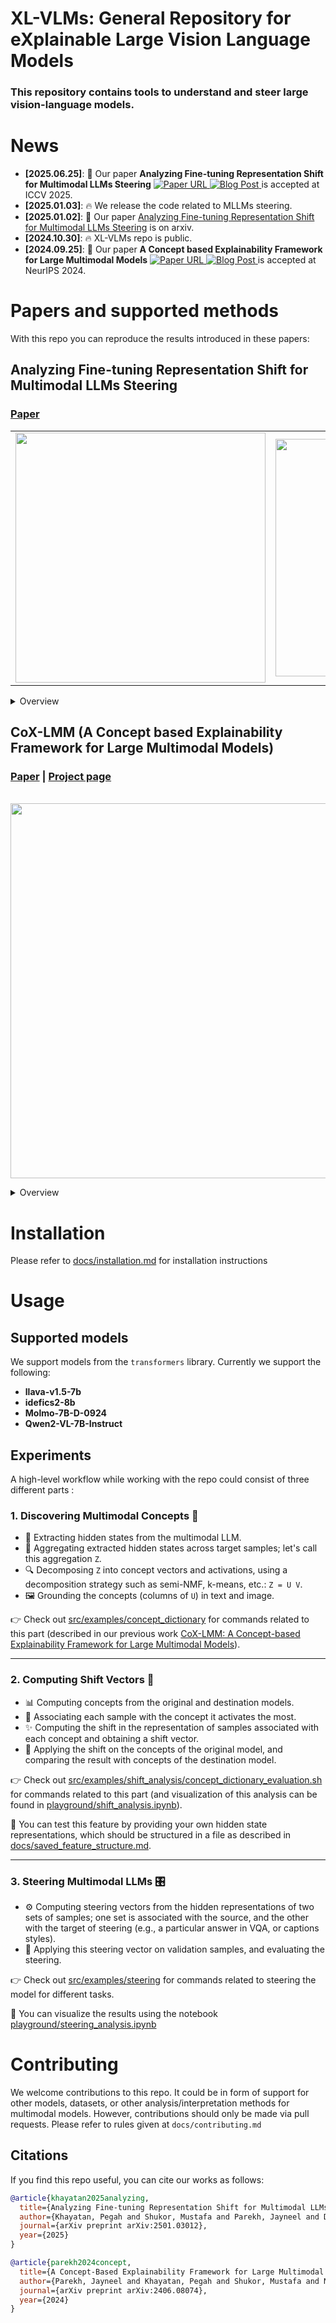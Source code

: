 # XL-VLMs: General Repository for eXplainable Large Vision Language Models

### This repository contains tools to understand and steer large vision-language models.

# News
* **[2025.06.25]**: 🎉 Our paper **Analyzing Fine-tuning Representation Shift for Multimodal LLMs Steering** <a href="https://arxiv.org/abs/2501.03012">
    <img alt="Paper URL" src="https://img.shields.io/badge/arxiv-2501.03012-blue">
  </a> </a>
  <a href="https://pegah-kh.github.io/projects/lmm-finetuning-analysis-and-steering/">
    <img alt="Blog Post" src="https://img.shields.io/badge/blog-F0529C">
  </a> is accepted at ICCV 2025.
* **[2025.01.03]**: 🔥 We release the code related to MLLMs steering.
* **[2025.01.02]**: 📜 Our paper [Analyzing Fine-tuning Representation Shift for Multimodal LLMs Steering](https://arxiv.org/abs/2501.03012) is on arxiv.
* **[2024.10.30]**: 🔥 XL-VLMs repo is public.
* **[2024.09.25]**: 🎉 Our paper **A Concept based Explainability Framework for Large Multimodal Models** <a href="https://arxiv.org/abs/2406.08074">
    <img alt="Paper URL" src="https://img.shields.io/badge/arxiv-2406.08074-blue">
  </a> </a>
  <a href="https://jayneelparekh.github.io/LMM_Concept_Explainability/">
    <img alt="Blog Post" src="https://img.shields.io/badge/CoXLMM-blog-F0529C">
  </a> is accepted at NeurIPS 2024.

# Papers and supported methods

With this repo you can reproduce the results introduced in these papers:

## Analyzing Fine-tuning Representation Shift for Multimodal LLMs Steering
### [Paper](https://arxiv.org/abs/2501.03012)
<p align="center">
  <table>
    <tr>
      <td><img src="docs/assets/analyze_shift.png" width="400"/></td>
      <td><img src="docs/assets/teaser_steering.png" width="380"/></td>
    </tr>
  </table>
</p>

<details>
<summary>Overview</summary>
  > Multimodal LLMs have reached remarkable levels of proficiency in understanding multimodal inputs. However, much less attention has been paid to understanding and explaining the underlying mechanisms of these models. Most existing explainability research examines these models only in their final states, overlooking the dynamic representational shifts that occur during training.

  > In this work, we systematically analyze the evolution of hidden state representations to reveal how fine-tuning alters the internal structure of a model to specialize in new multimodal tasks. We also demonstrate the use of shift vectors to capture these changes.

  > Finally, we explore the practical impact of our findings on model steering, showing that we can adjust multimodal LLMs behaviors without any training, such as modifying answer types, captions style, or biasing the model toward specific responses.

  <br>
</details>

## CoX-LMM (A Concept based Explainability Framework for Large Multimodal Models)
  ### [Paper](https://arxiv.org/abs/2406.08074) | [Project page](https://jayneelparekh.github.io/LMM_Concept_Explainability/)

  <p align="center">
        <br> <img src="docs/assets/CoX_LMM_system.png", width=600 /> <br>
  </p>

<details>
<summary>Overview</summary>
  > Large multimodal models (LMMs) combine unimodal encoders and large language models (LLMs) to perform multimodal tasks. Despite recent advancements towards the interpretability of these models, understanding internal representations of LMMs remains largely a mystery.

  > In this paper, we present a novel framework for the interpretation of LMMs. We propose a dictionary learning based approach, applied to the representation of tokens. The elements of the learned dictionary correspond to our proposed concepts. We show that these concepts are well semantically grounded in both vision and text. Thus we refer to these as "multi-modal concepts".

  > We qualitatively and quantitatively evaluate the results of the learnt concepts. We show that the extracted multimodal concepts are useful to interpret representations of test samples. Finally, we evaluate the disentanglement between different concepts and the quality of grounding concepts visually and textually.

  <br> <br>
</details>

# Installation

Please refer to [docs/installation.md](docs/installation.md) for installation instructions

# Usage

## Supported models

We support models from the `transformers` library. Currently we support the following:
* **llava-v1.5-7b**
* **idefics2-8b**
* **Molmo-7B-D-0924**
* **Qwen2-VL-7B-Instruct**

## Experiments

<!-- Please checkout ```src/examples/concept_dictionary``` for commands related to our previous work [CoX-LMM: A Concept based Explainability Framework for Large Multimodal Models](https://arxiv.org/abs/2406.08074), ```src/examples/shift_analysis/concept_dictionary_evaluation.sh``` for commands related to analyzing the shift of concepts (and visualization of this analysis can be found in ```Playground/shift_analysis.ipynb```), ```concept_dictionary_evaluation.sh``` in ```src/examples```
for more details about different commands to execute various files. -->

A high-level workflow while working with the repo could consist of three different parts :


### 1. **Discovering Multimodal Concepts** 🌌
   - 🚀 Extracting hidden states from the multimodal LLM.
   - 🧩 Aggregating extracted hidden states across target samples; let's call this aggregation `Z`.
   - 🔍 Decomposing `Z` into concept vectors and activations, using a decomposition strategy such as semi-NMF, k-means, etc.: `Z = U V`.
   - 🖼️ Grounding the concepts (columns of `U`) in text and image.

   👉 Check out [src/examples/concept_dictionary](src/examples/concept_dictionary) for commands related to this part (described in our previous work [CoX-LMM: A Concept-based Explainability Framework for Large Multimodal Models](https://arxiv.org/abs/2406.08074)).

---

### 2. **Computing Shift Vectors** 🔄
   - 📊 Computing concepts from the original and destination models.
   - 🧠 Associating each sample with the concept it activates the most.
   - ✨ Computing the shift in the representation of samples associated with each concept and obtaining a shift vector.
   - 🔧 Applying the shift on the concepts of the original model, and comparing the result with concepts of the destination model.

   👉 Check out [src/examples/shift_analysis/concept_dictionary_evaluation.sh](src/examples/shift_analysis/concept_dictionary_evaluation.sh) for commands related to this part (and visualization of this analysis can be found in [playground/shift_analysis.ipynb](playground/shift_analysis.ipynb)).

   🧪 You can test this feature by providing your own hidden state representations, which should be structured in a file as described in [docs/saved_feature_structure.md](docs/saved_feature_structure.md).

---

### 3. **Steering Multimodal LLMs** 🎛️
   - ⚙️ Computing steering vectors from the hidden representations of two sets of samples; one set is associated with the source, and the other with the target of steering (e.g., a particular answer in VQA, or captions styles).
   - 🎯 Applying this steering vector on validation samples, and evaluating the steering.

   👉 Check out [src/examples/steering](src/examples/steering) for commands related to steering the model for different tasks.

   🧪 You can visualize the results using the notebook [playground/steering_analysis.ipynb](playground/steering_analysis.ipynb)

# Contributing
We welcome contributions to this repo. It could be in form of support for other models, datasets, or other analysis/interpretation methods for multimodal models. However, contributions should only be made via pull requests. Please refer to rules given at ```docs/contributing.md```



## Citations

If you find this repo useful, you can cite our works as follows:

```bibtex
@article{khayatan2025analyzing,
  title={Analyzing Fine-tuning Representation Shift for Multimodal LLMs Steering alignment},
  author={Khayatan, Pegah and Shukor, Mustafa and Parekh, Jayneel and Dapogny, Arnaud and Cord, Matthieu},
  journal={arXiv preprint arXiv:2501.03012},
  year={2025}
}

@article{parekh2024concept,
  title={A Concept-Based Explainability Framework for Large Multimodal Models},
  author={Parekh, Jayneel and Khayatan, Pegah and Shukor, Mustafa and Newson, Alasdair and Cord, Matthieu},
  journal={arXiv preprint arXiv:2406.08074},
  year={2024}
}
```
